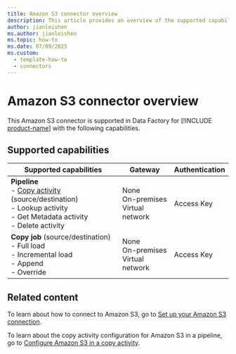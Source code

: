 ```yaml
---
title: Amazon S3 connector overview
description: This article provides an overview of the supported capabilities of the Amazon S3 connector.
author: jianleishen
ms.author: jianleishen
ms.topic: how-to
ms.date: 07/09/2025
ms.custom:
  - template-how-to
  - connectors
---
```


# Amazon S3 connector overview

This Amazon S3 connector is supported in Data Factory for [!INCLUDE [product-name](../includes/product-name.md)] with the following capabilities.

## Supported capabilities

| Supported capabilities                                                                 | Gateway                        | Authentication   |
|----------------------------------------------------------------------------------------|--------------------------------|------------------|
| **Pipeline** <br>- [Copy activity](connector-amazon-s3-copy-activity.md) (source/destination)<br>- Lookup activity<br>- Get Metadata activity<br>- Delete activity | None<br> On-premises<br> Virtual network | Access Key      |
| **Copy job** (source/destination) <br>- Full load<br>- Incremental load <br>- Append<br>- Override | None<br> On-premises<br> Virtual network | Access Key      |


## Related content

To learn about how to connect to Amazon S3, go to [Set up your Amazon S3 connection](connector-amazon-s3.md).

To learn about the copy activity configuration for Amazon S3 in a pipeline, go to [Configure Amazon S3 in a copy activity](connector-amazon-s3-copy-activity.md).
